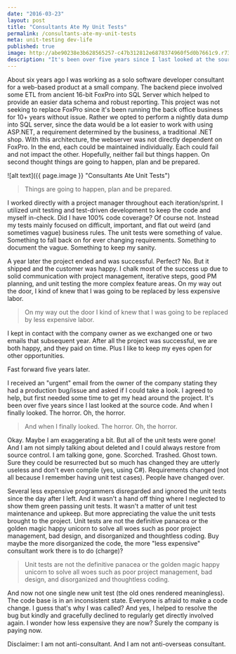 ```yaml
---
date: "2016-03-23"
layout: post
title: "Consultants Ate My Unit Tests"
permalink: /consultants-ate-my-unit-tests
meta: unit-testing dev-life
published: true
image: http://abe90238e3b628565257-c47b312812e6878374960f5d0b7661c9.r73.cf1.rackcdn.com/consultant-unit-testing.jpg
description: "It's been over five years since I last looked at the source code.  And when I finally looked.  The horror.  No more unit tests."
---
```

About six years ago I was working as a solo software developer consultant for a web-based product at a small company.  The backend piece involved some ETL from ancient 16-bit FoxPro into SQL Server which helped to provide an easier data schema and robust reporting.  This project was not seeking to replace FoxPro since it's been running the back office business for 10+ years without issue.  Rather we opted to perform a nightly data dump into SQL server, since the data would be a lot easier to work with using ASP.NET, a requirement determined by the business, a traditional .NET shop.  With this architecture, the webserver was not directly dependent on FoxPro.  In the end, each could be maintained individually.  Each could fail and not impact the other.  Hopefully, neither fail but things happen.  On second thought things are going to happen, plan and be prepared. 

![alt text]({{ page.image }} "Consultants Ate Unit Tests")

> Things are going to happen, plan and be prepared. 

I worked directly with a project manager throughout each iteration/sprint.  I utilized unit testing and test-driven development to keep the code and myself in-check.  Did I have 100% code coverage?  Of course not.  Instead my tests mainly focused on difficult, important, and flat out weird (and sometimes vague) business rules.  The unit tests were something of value.  Something to fall back on for ever changing requirements. Something to document the vague.  Something to keep my sanity.

A year later the project ended and was successful.  Perfect?  No.  But it shipped and the customer was happy.  I chalk most of the success up due to solid communication with project management, iterative steps, good PM planning, and unit testing the more complex feature areas.  On my way out the door, I kind of knew that I was going to be replaced by less expensive labor. 

> On my way out the door I kind of knew that I was going to be replaced by less expensive labor. 

I kept in contact with the company owner as we exchanged one or two emails that subsequent year.  After all the project was successful, we are both happy, and they paid on time.  Plus I like to keep my eyes open for other opportunities.   

Fast forward five years later.   

I received an "urgent" email from the owner of the company stating they had a production bug/issue and asked if I could take a look.  I agreed to help,  but first needed some time to get my head around the project.  It's been over five years since I last looked at the source code.  And when I finally looked.  The horror.  Oh, the horror. 

> And when I finally looked.  The horror.  Oh,  the horror. 

Okay.  Maybe I am exaggerating a bit.  But all of the unit tests were gone!  And I am not simply talking about deleted and I could always restore from source control.  I am talking gone, gone.  Scorched.  Trashed.  Ghost town. Sure they could be resurrected but so much has changed they are utterly useless and don't even compile (yes, using C#).  Requirements changed (not all because I remember having unit test cases).  People have changed over.   

Several less expensive programmers disregarded and ignored the unit tests since the day after I left.  And it wasn't a hand off thing where I neglected to show them green passing unit tests.  It wasn't a matter of unit test maintenance and upkeep.  But more appreciating the value the unit tests brought to the project.  Unit tests are not the definitive panacea or the golden magic happy unicorn to solve all woes such as poor project management, bad design, and disorganized and thoughtless coding.  Buy maybe the more disorganized the code, the more "less expensive" consultant work there is to do (charge)? 

> Unit tests are not the definitive panacea or the golden magic happy unicorn to solve all woes such as poor project management, bad design, and disorganized and thoughtless coding.  

And now not one single new unit test (the old ones rendered meaningless). The code base is in an inconsistent state.  Everyone is afraid to make a code change.  I guess that's why I was called?  And yes, I helped to resolve the bug but kindly and gracefully declined to regularly get directly involved again. I wonder how less expensive they are now?  Surely the company is paying now. 

Disclaimer:  I am not anti-consultant.  And I am not anti-overseas consultant.
